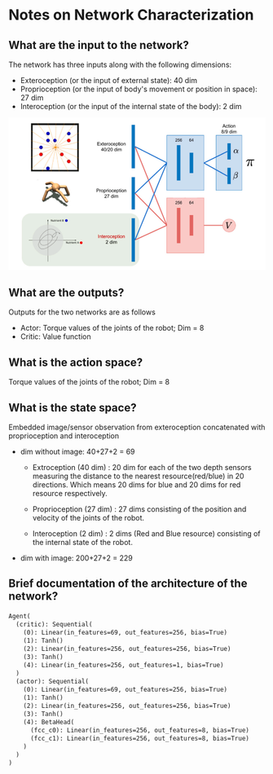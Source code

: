 # Notes on Network Characterization

## What are the input to the network?
The network has three inputs along with the following dimensions:
- Exteroception (or the input of external state): 40 dim
- Proprioception (or the input of body's movement or position in space): 27 dim
- Interoception (or the input of the internal state of the body): 2 dim

![alt text](image.png)

## What are the outputs?
Outputs for the two networks are as follows
- Actor: Torque values of the joints of the robot; Dim = 8
- Critic: Value function

## What is the action space?
Torque values of the joints of the robot; Dim = 8

## What is the state space?
Embedded image/sensor observation from exteroception concatenated with proprioception and interoception
- dim without image: 40+27+2 = 69
  - Extroception (40 dim) : 20 dim for each of the two depth sensors measuring the distance to the nearest resource(red/blue) in 20 directions. Which means 20 dims for blue and 20 dims for red resource respectively.

  - Proprioception (27 dim) : 27 dims consisting of the position and velocity of the joints of the robot.
  
  - Interoception (2 dim) : 2 dims (Red and Blue resource) consisting of the internal state of the robot. 
- dim with image: 200+27+2 = 229

## Brief documentation of the architecture of the network?

```
Agent(
  (critic): Sequential(
    (0): Linear(in_features=69, out_features=256, bias=True)
    (1): Tanh()
    (2): Linear(in_features=256, out_features=256, bias=True)
    (3): Tanh()
    (4): Linear(in_features=256, out_features=1, bias=True)
  )
  (actor): Sequential(
    (0): Linear(in_features=69, out_features=256, bias=True)
    (1): Tanh()
    (2): Linear(in_features=256, out_features=256, bias=True)
    (3): Tanh()
    (4): BetaHead(
      (fcc_c0): Linear(in_features=256, out_features=8, bias=True)
      (fcc_c1): Linear(in_features=256, out_features=8, bias=True)
    )
  )
)
```